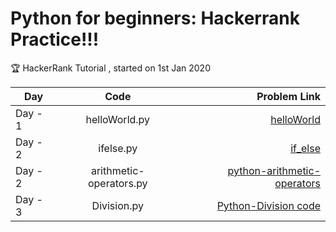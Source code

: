 # Python for beginners: Hackerrank Practice!!!

:trophy: 
HackerRank Tutorial , started on 1st Jan 2020

| Day  | Code           | Problem Link |
| ------------- |:-----------:|-------:|
| Day - 1 | helloWorld.py | [helloWorld](https://www.hackerrank.com/challenges/py-hello-world/problem) |
| Day - 2 |ifelse.py | [if_else](https://www.hackerrank.com/challenges/py-if-else/problem) |
| Day - 2 |arithmetic-operators.py | [python-arithmetic-operators](https://www.hackerrank.com/challenges/python-arithmetic-operators/problem) |
| Day - 3 |Division.py | [Python-Division code](https://www.hackerrank.com/challenges/python-division/problem) |